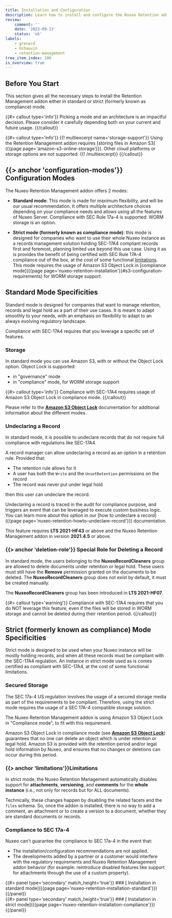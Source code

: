 ```yaml
---
title: Installation and Configuration
description: Learn how to install and configure the Nuxeo Retention addon.
review:
    comment: ''
    date: '2023-09-13'
    status: 'ok'
labels:
    - grenard
    - bchauvin
    - retention-management
tree_item_index: 100
is_overview: true
---
```


## Before You Start

This section gives all the necessary steps to install the Retention Management addon either in standard or strict (formerly known as compliance) mode.

{{#> callout type='info'}}
Picking a mode and an architecture is an impactful decision. Please consider it carefully depending both on your current and future usage.
{{/callout}}

{{#> callout type='info'}}
{{! multiexcerpt name='storage-support'}}
Using the Retention Management addon requires [storing files in Amazon S3]({{page page='amazon-s3-online-storage'}}). Other cloud platforms or storage options are not supported.
{{! /multiexcerpt}}
{{/callout}}

## {{> anchor 'configuration-modes'}} Configuration Modes

The Nuxeo Retention Management addon offers 2 modes:
 - **Standard mode**: This mode is made for maximum flexibility, and will be our usual recommendation. It offers multiple architecture choices depending on your compliance needs and allows using all the features of Nuxeo Server. Compliance with SEC Rule 17a-4 is supported: WORM storage is an option.

 - **Strict mode (formerly known as compliance mode)**: this mode is designed for companies who want to use their whole Nuxeo instance as a records management solution holding SEC-17A4 compliant records first and foremost, planning limited use beyond this use case. Using it as is provides the benefit of being certified with SEC Rule 17A-4 compliance out of the box, at the cost of some functional [limitations](#limitations). This mode requires the usage of Amazon S3 Object Lock in [compliance mode]({{page page='nuxeo-retention-installation'}}#s3-configuration-requirements) for WORM storage support.

## Standard Mode Specificities

Standard mode is designed for companies that want to manage retention, records and legal hold as a part of their use cases. It is meant to adapt smoothly to your needs, with an emphasis on flexibility to adapt to an always evolving regulatory landscape.

Compliance with SEC-17A4 requires that you leverage a specific set of features.

### Storage

In standard mode you can use Amazon S3, with or without the Object Lock option. Object Lock is supported:

- in "governance" mode
- in "compliance" mode, for WORM storage support

{{#> callout type='info'}}
Compliance with SEC-17A4 requires usage of Amazon S3 Object Lock in compliance mode.
{{/callout}}

Please refer to the [**Amazon S3 Object Lock**](https://docs.aws.amazon.com/AmazonS3/latest/dev/object-lock.html) documentation for additional information about the different modes.

### Undeclaring a Record

In standard mode, it is possible to undeclare records that do not require full compliance with regulations like SEC-17A4.

A record manager can allow undeclaring a record as an option in a retention rule. Provided that: 
- The retention rule allows for it 
- A user has both the `Write` and the `UnsetRetention` permissions on the record 
- The record was never put under legal hold

then this user can undeclare the record.

Undeclaring a record is traced in the audit for compliance purpose, and triggers an event that can be leveraged to execute custom business logic. You can learn more about this option in our [how to undeclare a record]({{page page='nuxeo-retention-howto-undeclare-record'}}) documentation.

This feature requires **LTS 2021-HF43** or above and the Nuxeo Retention Management addon in version **2021.4.5** or above.

### {{> anchor 'deletion-role'}} Special Role for Deleting a Record

In standard mode, the users belonging to the **NuxeoRecordCleaners** group are allowed to delete documents under retention or legal hold. These users must still have the **Remove** permission granted on the documents to be deleted. The **NuxeoRecordCleaners** group does not exist by default, it must be created manually.

The **NuxeoRecordCleaners** group has been introduced in **LTS 2021-HF07**.

{{#> callout type='warning'}}
Compliance with SEC-17A4 requires that you do NOT leverage this feature, even if the files will be stored in WORM storage and cannot be deleted during their retention period.
{{/callout}}


## Strict (formerly known as compliance) Mode Specificities

Strict mode is designed to be used when your Nuxeo instance will be mostly holding records, and when all these records must be compliant with the SEC-17A4 regulation. An instance in strict mode used as is comes certified as compliant with SEC-17A4, at the cost of some functional limitations.

### Secured Storage

The SEC 17a-4 US regulation involves the usage of a secured storage media as part of the requirements to be compliant. Therefore, using the strict mode requires the usage of a SEC 17A-4 compatible storage solution.

The Nuxeo Retention Management addon is using Amazon S3 Object Lock in "Compliance mode", to fit with this requirement.

Amazon S3 Object Lock in compliance mode (see [**Amazon S3 Object Lock**](https://docs.aws.amazon.com/AmazonS3/latest/dev/object-lock.html)) guarantees that no one can delete an object which is under retention or legal hold. Amazon S3 is provided with the retention period and/or legal hold information by Nuxeo, and ensures that no changes or deletions can occur during this period.

### {{> anchor 'limitations'}}Limitations

In strict mode, the Nuxeo Retention Management automatically disables support for **attachments**, **versioning**, and **comments** for the **whole instance** (i.e., not only for records but for ALL documents).

Technically, these changes happen by disabling the related facets and the `files` schema. So, once the addon is installed, there is no way to add a comment, an attachment or to create a version to a document, whether they are standard documents or records.

### Compliance to SEC 17a-4

Nuxeo can't guarantee the compliance to SEC 17a-4 in the event that:

- The installation/configuration recommendations are not applied.
- The developments added by a partner or a customer would interfere with the regulatory requirements and Nuxeo Retention Management addon behavior (for example: reintroduce disabled features like support for attachments through the use of a custom property).

<div class="row" data-equalizer data-equalize-on="medium">
<div class="column medium-6">
{{#> panel type='secondary' match_height='true'}}
### [<i class="fa fa-long-arrow-right" aria-hidden="true"></i>&nbsp;Installation in standard mode]({{page page='nuxeo-retention-installation-standard'}})
{{/panel}}
</div>

<div class="column medium-6">
{{#> panel type='secondary' match_height='true'}}
### [<i class="fa fa-long-arrow-right" aria-hidden="true"></i>&nbsp;Installation in strict mode]({{page page='nuxeo-retention-installation-compliance'}})
{{/panel}}
</div>
</div>
